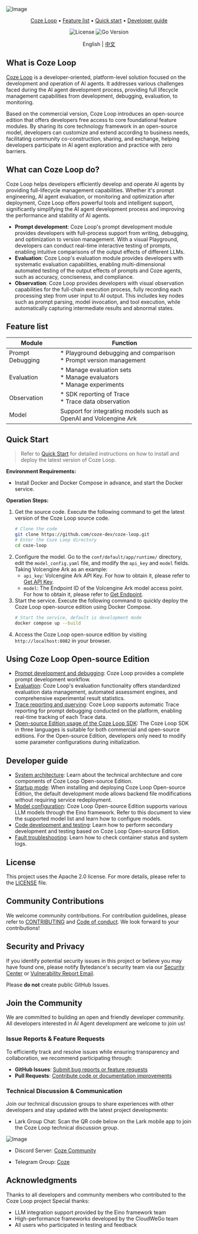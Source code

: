 ![Image](https://p9-arcosite.byteimg.com/tos-cn-i-goo7wpa0wc/11faa43b83754c089d2ec953306d3e63~tplv-goo7wpa0wc-image.image)


<div align="center">
<a href="#what-can-coze-loop-do">Coze Loop</a> •
<a href="#feature-list">Feature list</a> •
<a href="#quickstart">Quick start</a> •
<a href="#developer-guide">Developer guide</a>
</p>
<p>
  <img alt="License" src="https://img.shields.io/badge/license-apache2.0-blue.svg">
  <img alt="Go Version" src="https://img.shields.io/badge/go-%3E%3D%201.23.4-blue">
</p>

English | [中文](README.cn.md)

</div>

## What is Coze Loop

[Coze Loop](https://www.coze.cn/loop) is a developer-oriented, platform-level solution focused on the development and operation of AI agents. It addresses various challenges faced during the AI agent development process, providing full lifecycle management capabilities from development, debugging, evaluation, to monitoring.

Based on the commercial version, Coze Loop introduces an open-source edition that offers developers free access to core foundational feature modules. By sharing its core technology framework in an open-source model, developers can customize and extend according to business needs, facilitating community co-construction, sharing, and exchange, helping developers participate in AI agent exploration and practice with zero barriers.

## What can Coze Loop do?
Coze Loop helps developers efficiently develop and operate AI agents by providing full-lifecycle management capabilities. Whether it's prompt engineering, AI agent evaluation, or monitoring and optimization after deployment, Coze Loop offers powerful tools and intelligent support, significantly simplifying the AI agent development process and improving the performance and stability of AI agents.

* **Prompt development**: Coze Loop's prompt development module provides developers with full-process support from writing, debugging, and optimization to version management. With a visual Playground, developers can conduct real-time interactive testing of prompts, enabling intuitive comparisons of the output effects of different LLMs.
* **Evaluation**: Coze Loop's evaluation module provides developers with systematic evaluation capabilities, enabling multi-dimensional automated testing of the output effects of prompts and Coze agents, such as accuracy, conciseness, and compliance.
* **Observation**: Coze Loop provides developers with visual observation capabilities for the full-chain execution process, fully recording each processing step from user input to AI output. This includes key nodes such as prompt parsing, model invocation, and tool execution, while automatically capturing intermediate results and abnormal states.

## Feature list

| **Module**       | **Function**                          |
|--------------------|----------------------------------------------|
| Prompt Debugging   | * Playground debugging and comparison <br> * Prompt version management |
| Evaluation         | * Manage evaluation sets <br> * Manage evaluators <br> * Manage experiments |
| Observation        | * SDK reporting of Trace <br> * Trace data observation |
| Model              | Support for integrating models such as OpenAI and Volcengine Ark |

## Quick Start
> Refer to [Quick Start](https://github.com/coze-dev/coze-loop/wiki/2.-Quickstart) for detailed instructions on how to install and deploy the latest version of Coze Loop.

**Environment Requirements:**
* Install Docker and Docker Compose in advance, and start the Docker service.

**Operation Steps:**
1. Get the source code. Execute the following command to get the latest version of the Coze Loop source code.
   ```Bash
   # Clone the code
   git clone https://github.com/coze-dev/coze-loop.git
   # Enter the Coze Loop directory
   cd coze-loop
   ```
2. Configure the model. Go to the `conf/default/app/runtime/` directory, edit the `model_config.yaml` file, and modify the `api_key` and `model` fields. Taking Volcengine Ark as an example:
    * `api_key`: Volcengine Ark API Key. For how to obtain it, please refer to [Get API Key](https://www.volcengine.com/docs/82379/1541594).
    * `model`: The Endpoint ID of the Volcengine Ark model access point. For how to obtain it, please refer to [Get Endpoint](https://www.volcengine.com/docs/82379/1099522).
3. Start the service. Execute the following command to quickly deploy the Coze Loop open-source edition using Docker Compose.
   ```Bash
   # Start the service, default is development mode
   docker compose up --build
   ```
4. Access the Coze Loop open-source edition by visiting `http://localhost:8082` in your browser.

## Using Coze Loop Open-source Edition

* [Prompt development and debugging](https://loop.coze.cn/open/docs/cozeloop/create-prompt): Coze Loop provides a complete prompt development workflow.
* [Evaluation](https://loop.coze.cn/open/docs/cozeloop/evaluation-quick-start): Coze Loop's evaluation functionality offers standardized evaluation data management, automated assessment engines, and comprehensive experimental result statistics.
* [Trace reporting and querying](https://loop.coze.cn/open/docs/cozeloop/trace_integrate): Coze Loop supports automatic Trace reporting for prompt debugging conducted on the platform, enabling real-time tracking of each Trace data.
* [Open-source Edition usage of the Coze Loop SDK](https://github.com/coze-dev/coze-loop/wiki/8.-Open-source-edition-uses-CozeLoop-SDK): The Coze Loop SDK in three languages is suitable for both commercial and open-source editions. For the Open-source Edition, developers only need to modify some parameter configurations during initialization.

## Developer guide

* [System architecture](https://github.com/coze-dev/coze-loop/wiki/3.-Architecture): Learn about the technical architecture and core components of Coze Loop Open-source Edition.
* [Startup mode](https://github.com/coze-dev/coze-loop/wiki/4.-Service-startup-modes): When installing and deploying Coze Loop Open-source Edition, the default development mode allows backend file modifications without requiring service redeployment.
* [Model configuration](https://github.com/coze-dev/coze-loop/wiki/5.-Model-configuration): Coze Loop Open-source Edition supports various LLM models through the Eino framework. Refer to this document to view the supported model list and learn how to configure models.
* [Code development and testing](https://github.com/coze-dev/coze-loop/wiki/6.-Code-development-and-testing): Learn how to perform secondary development and testing based on Coze Loop Open-source Edition.
* [Fault troubleshooting](https://github.com/coze-dev/coze-loop/wiki/7.-Troubleshooting): Learn how to check container status and system logs.

## License

This project uses the Apache 2.0 license. For more details, please refer to the [LICENSE](LICENSE) file.

## Community Contributions

We welcome community contributions. For contribution guidelines, please refer to [CONTRIBUTING](CONTRIBUTING.md) and [Code of conduct](CODE_OF_CONDUCT.md). We look forward to your contributions!

## Security and Privacy

If you identify potential security issues in this project or believe you may have found one, please notify Bytedance's security team via our [Security Center](https://security.bytedance.com/src) or [Vulnerability Report Email](sec@bytedance.com).

Please **do not** create public GitHub Issues.

## Join the Community

We are committed to building an open and friendly developer community. All developers interested in AI Agent development are welcome to join us!

### Issue Reports & Feature Requests
To efficiently track and resolve issues while ensuring transparency and collaboration, we recommend participating through:
- **GitHub Issues**: [Submit bug reports or feature requests](https://github.com/coze-dev/coze-loop/issues)
- **Pull Requests**: [Contribute code or documentation improvements](https://github.com/coze-dev/coze-loop/pulls)

### Technical Discussion & Communication
Join our technical discussion groups to share experiences with other developers and stay updated with the latest project developments:

* Lark Group Chat: Scan the QR code below on the Lark mobile app to join the Coze Loop technical discussion group.

![Image](https://p9-arcosite.byteimg.com/tos-cn-i-goo7wpa0wc/818dd6ec45d24041873ca101681186c1~tplv-goo7wpa0wc-image.image)

* Discord Server: [Coze Community](https://discord.gg/a6YtkysB)

* Telegram Group: [Coze](https://t.me/+pP9CkPnomDA0Mjgx)

## Acknowledgments
Thanks to all developers and community members who contributed to the Coze Loop project Special thanks:

* LLM integration support provided by the Eino framework team
* High-performance frameworks developed by the CloudWeGo team
* All users who participated in testing and feedback
